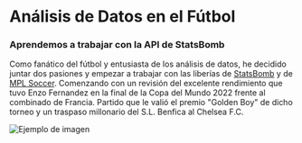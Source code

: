 # Análisis de Datos en el Fútbol

### Aprendemos a trabajar con la API de StatsBomb

Como fanático del fútbol y entusiasta de los análisis de datos, he decidido juntar dos pasiones y empezar a trabajar con las liberías de [StatsBomb](https://github.com/statsbomb) y de [MPL Soccer](https://mplsoccer.readthedocs.io/en/latest/).
Comenzando con un revisión del excelente rendimiento que tuvo Enzo Fernandez en la final de la Copa del Mundo 2022 frente al combinado de Francia. Partido que le valió el premio "Golden Boy" de dicho torneo y un traspaso millonario del S.L. Benfica al Chelsea F.C.

![Ejemplo de imagen](https://drive.google.com/uc?id=1CU9pi9uES9Ho8HAuShtJG11EaxgVUa9e)
